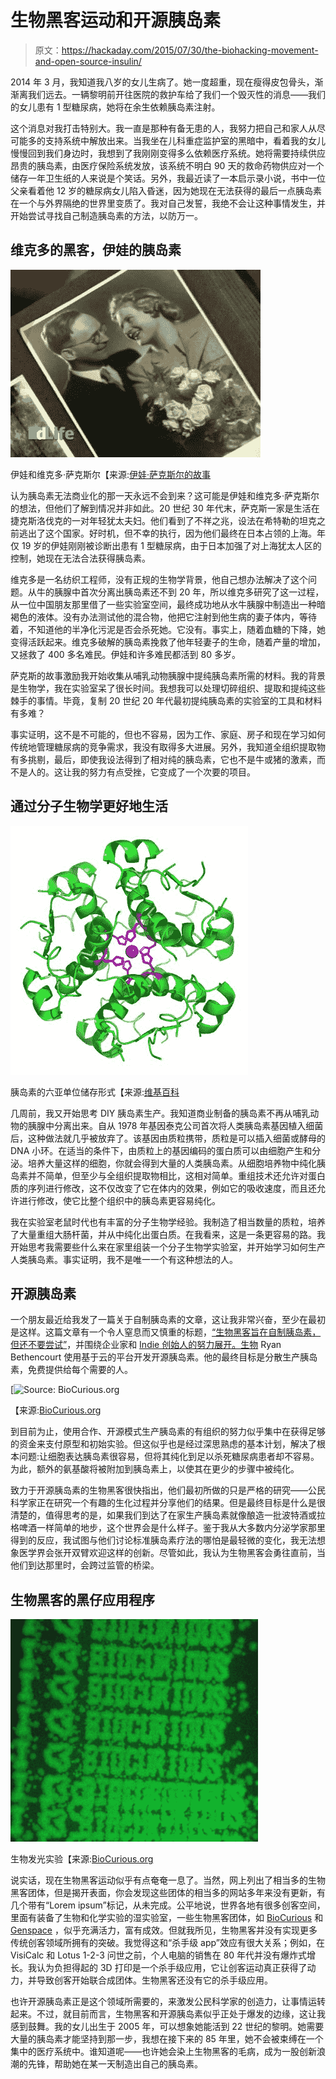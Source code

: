 # 生物黑客运动和开源胰岛素

> 原文：<https://hackaday.com/2015/07/30/the-biohacking-movement-and-open-source-insulin/>

2014 年 3 月，我知道我八岁的女儿生病了。她一度超重，现在瘦得皮包骨头，渐渐离我们远去。一辆黎明前开往医院的救护车给了我们一个毁灭性的消息——我们的女儿患有 1 型糖尿病，她将在余生依赖胰岛素注射。

这个消息对我打击特别大。我一直是那种有备无患的人，我努力把自己和家人从尽可能多的支持系统中解放出来。当我坐在儿科重症监护室的黑暗中，看着我的女儿慢慢回到我们身边时，我想到了我刚刚变得多么依赖医疗系统。她将需要持续供应昂贵的胰岛素，由医疗保险系统发放，该系统不明白 90 天的救命药物供应对一个储存一年卫生纸的人来说是个笑话。另外，我最近读了一本启示录小说，书中一位父亲看着他 12 岁的糖尿病女儿陷入昏迷，因为她现在无法获得的最后一点胰岛素在一个与外界隔绝的世界里变质了。我对自己发誓，我绝不会让这种事情发生，并开始尝试寻找自己制造胰岛素的方法，以防万一。

## 维克多的黑客，伊娃的胰岛素

![Eva and Victor Saxl [Source: The Eva Saxl Story]](img/0cda3a4c2cd77ef14b403511ac92c67e.png)

伊娃和维克多·萨克斯尔【来源:[伊娃·萨克斯尔的故事](https://vimeo.com/30873453)

认为胰岛素无法商业化的那一天永远不会到来？这可能是伊娃和维克多·萨克斯尔的想法，但他们了解到情况并非如此。20 世纪 30 年代末，萨克斯一家是生活在捷克斯洛伐克的一对年轻犹太夫妇。他们看到了不祥之兆，设法在希特勒的坦克之前逃出了这个国家。好时机，但不幸的执行，因为他们最终在日本占领的上海。年仅 19 岁的伊娃刚刚被诊断出患有 1 型糖尿病，由于日本加强了对上海犹太人区的控制，她现在无法合法获得胰岛素。

维克多是一名纺织工程师，没有正规的生物学背景，他自己想办法解决了这个问题。从牛的胰腺中首次分离出胰岛素还不到 20 年，所以维克多研究了这一过程，从一位中国朋友那里借了一些实验室空间，最终成功地从水牛胰腺中制造出一种暗褐色的液体。没有办法测试他的混合物，他把它注射到他生病的妻子体内，等待着，不知道他的半净化污泥是否会杀死她。它没有。事实上，随着血糖的下降，她变得活跃起来。维克多破解的胰岛素挽救了他年轻妻子的生命，随着产量的增加，又拯救了 400 多名难民。伊娃和许多难民都活到 80 多岁。

萨克斯的故事激励我开始收集从哺乳动物胰腺中提纯胰岛素所需的材料。我的背景是生物学，我在实验室呆了很长时间。我想我可以处理切碎组织、提取和提纯这些棘手的事情。毕竟，复制 20 世纪 20 年代最初提纯胰岛素的实验室的工具和材料有多难？

事实证明，这不是不可能的，但也不容易，因为工作、家庭、房子和现在学习如何传统地管理糖尿病的竞争需求，我没有取得多大进展。另外，我知道全组织提取物有多挑剔，最后，即使我设法得到了相对纯的胰岛素，它也不是牛或猪的激素，而不是人的。这让我的努力有点受挫，它变成了一个次要的项目。

## 通过分子生物学更好地生活

[![Six-subunit storage form of insulin [Source: Wikipedia]](img/b782bd5dbf9a3d5b33d60078b720775b.png)](https://hackaday.com/wp-content/uploads/2015/07/insulinhexamer.jpg) 

胰岛素的六亚单位储存形式【来源:[维基百科](https://commons.wikimedia.org/wiki/File:InsulinHexamer.jpg)

几周前，我又开始思考 DIY 胰岛素生产。我知道商业制备的胰岛素不再从哺乳动物的胰腺中分离出来。自从 1978 年基因泰克公司首次将人类胰岛素基因植入细菌后，这种做法就几乎被放弃了。该基因由质粒携带，质粒是可以插入细菌或酵母的 DNA 小环。在适当的条件下，由质粒上的基因编码的蛋白质可以由细胞产生和分泌。培养大量这样的细胞，你就会得到大量的人类胰岛素。从细胞培养物中纯化胰岛素并不简单，但至少与全组织提取物相比，这相对简单。重组技术还允许对蛋白质的序列进行修改，这不仅改变了它在体内的效果，例如它的吸收速度，而且还允许进行修改，使它比整个组织中的胰岛素更容易纯化。

我在实验室老鼠时代也有丰富的分子生物学经验。我制造了相当数量的质粒，培养了大量重组大肠杆菌，并从中纯化出蛋白质。在我看来，这是一条更容易的路。我开始思考我需要些什么来在家里组装一个分子生物学实验室，并开始学习如何生产人类胰岛素。事实证明，我不是唯一一个有这种想法的人。

## 开源胰岛素

一个朋友最近给我发了一篇关于自制胰岛素的文章，这让我非常兴奋，至少在最初是这样。这篇文章有一个令人窒息而又慎重的标题，[“生物黑客旨在自制胰岛素，但还不要尝试”](http://www.npr.org/sections/health-shots/2015/07/15/422935288/biohackers-aim-to-make-homebrew-insulin-but-dont-try-it-yet)，并围绕企业家和 [Indie 创始人的努力展开。生物](http://sf.indiebio.co/) Ryan Bethencourt 使用基于云的平台开发开源胰岛素。他的最终目标是分散生产胰岛素，免费提供给每个需要的人。

[![[Source: BioCurious.org](img/b1b0148e580a97faeea6195ed8e8587f.png)](https://hackaday.com/wp-content/uploads/2015/07/biocurious-e1438214599686.png) 

【来源:[BioCurious.org](http://biocurious.org/)

到目前为止，使用合作、开源模式生产胰岛素的有组织的努力似乎集中在获得足够的资金来支付原型和初始实验。但这似乎也是经过深思熟虑的基本计划，解决了根本问题:让细胞表达胰岛素很容易，但将其纯化到足以杀死糖尿病患者却不容易。为此，额外的氨基酸将被附加到胰岛素上，以使其在更少的步骤中被纯化。

致力于开源胰岛素的生物黑客很快指出，他们最初所做的只是严格的研究——公民科学家正在研究一个有趣的生化过程并分享他们的结果。但是最终目标是什么是很清楚的，值得思考的是，如果我们到达了在家生产胰岛素就像酿造一批波特酒或拉格啤酒一样简单的地步，这个世界会是什么样子。鉴于我从大多数内分泌学家那里得到的反应，我试图与他们讨论标准胰岛素疗法的哪怕是最轻微的变化，我无法想象医学界会张开双臂欢迎这样的创新。尽管如此，我认为生物黑客会勇往直前，当他们到达那里时，会跨过监管的桥梁。

## 生物黑客的黑仔应用程序

[![Bio-luminescence experiment [Source: BioCurious.org]](img/52c031099e2d192f4deb9307ad956a27.png)](https://hackaday.com/wp-content/uploads/2015/07/biocurious-biolum.png) 

生物发光实验【来源:[BioCurious.org](http://biocurious.org/)

说实话，现在生物黑客运动似乎有点奄奄一息了。当然，网上列出了相当多的生物黑客团体，但是揭开表面，你会发现这些团体的相当多的网站多年来没有更新，有几个带有“Lorem ipsum”标记，从未完成。公平地说，世界各地有很多创客空间，里面有装备了生物和化学实验的湿实验室，一些生物黑客团体，如 [BioCurious](http://biocurious.org/) 和 [Genspace](http://genspace.org/) ，似乎充满活力，富有成效。但就我所见，生物黑客并没有实现更多传统创客领域所拥有的突破。我觉得这和“杀手级 app”效应有很大关系；例如，在 VisiCalc 和 Lotus 1-2-3 问世之前，个人电脑的销售在 80 年代并没有爆炸式增长。我认为负担得起的 3D 打印是一个杀手级应用，它让创客运动真正获得了动力，并导致创客开始联合成团体。生物黑客还没有它的杀手级应用。

也许开源胰岛素正是这个领域所需要的，来激发公民科学家的创造力，让事情运转起来。不过，就目前而言，生物黑客和开源胰岛素似乎正处于爆发的边缘，这让我感到鼓舞。我的女儿出生于 2005 年，可以想象她能活到 22 世纪的黎明。她需要大量的胰岛素才能坚持到那一步，我想在接下来的 85 年里，她不会被束缚在一个集中的医疗系统中。谁知道呢——也许她会染上生物黑客的毛病，成为一股创新浪潮的先锋，帮助她在某一天制造出自己的胰岛素。